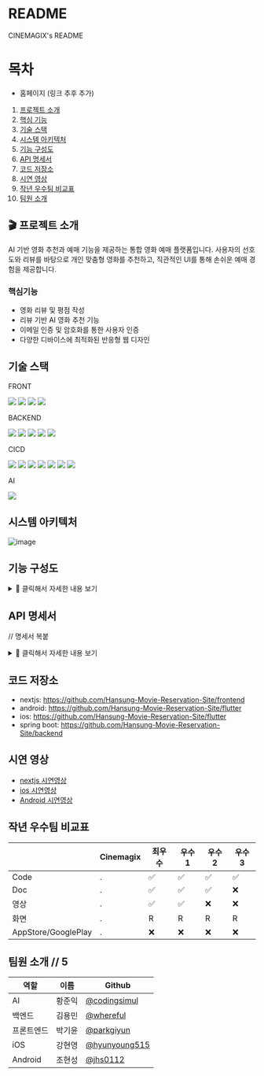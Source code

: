 # README
CINEMAGIX's README

# 목차

- 홈페이지 (링크 추후 추가)
1. [프로젝트 소개](#프로젝트-소개)
2. [핵심 기능](#핵심기능)
3. [기술 스택](#기슬-스택)
4. [시스템 아키텍처](#시스템-아키텍처)
5. [기능 구성도](#기능-구성도)
6. [API 명세서](#api-명세서)
7. [코드 저장소](#코드-저장소)
8. [시연 영상](#시연-영상)
9. [작년 우수팀 비교표](#작년-우수팀-비교표)
10. [팀원 소개](#팀원-소개)


## 🎬 프로젝트 소개
AI 기반 영화 추천과 예매 기능을 제공하는 통합 영화 예매 플랫폼입니다.
사용자의 선호도와 리뷰를 바탕으로 개인 맞춤형 영화를 추천하고,
직관적인 UI를 통해 손쉬운 예매 경험을 제공합니다.

### 핵심기능

- 영화 리뷰 및 평점 작성
- 리뷰 기반 AI 영화 추천 기능
- 이메일 인증 및 암호화를 통한 사용자 인증
- 다양한 디바이스에 최적화된 반응형 웹 디자인

## 기술 스택

FRONT

<img src="https://img.shields.io/badge/Typescript-3178C6?style=flat-square&logo=Typescript&logoColor=black"/>

<img src="https://img.shields.io/badge/Next.js-000000?style=flat-square&logo=Next.js&logoColor=white"/>

<img src="https://img.shields.io/badge/Dart-007396?style=flat-square&logo=dart&logoColor=black"/>

<img src="https://img.shields.io/badge/Flutter-02569B?style=flat-square&logo=flutter&logoColor=black"/>

BACKEND

<img src="https://img.shields.io/badge/java-FFCA28?style=flat-square&logo=java&logoColor=black"/>

<img src="https://img.shields.io/badge/springboot-008000?style=flat-square&logo=springboot&logoColor=black"/>

<img src="https://img.shields.io/badge/MySQL-4479A1?style=flat-square&logo=MySQL&logoColor=black"/>

<img src="https://img.shields.io/badge/Firebase-808080?style=flat-square&logo=firebase&logoColor=black"/>

<img src="https://img.shields.io/badge/Websocket-FFCA28?style=flat-square&logo=socket&logoColor=black"/>

CICD

<img src="https://img.shields.io/badge/Docker-2496ED?style=flat-square&logo=Docker&logoColor=black"/> 

<img src="https://img.shields.io/badge/githubactions-E34F26?style=flat-square&logo=githubactions&logoColor=black"/> 

<img src="https://img.shields.io/badge/amazonec2-FF8C00?style=flat-square&logo=amazonec2&logoColor=black"/> 

<img src="https://img.shields.io/badge/amazonrds-FF8C00?style=flat-square&logo=amazonrds&logoColor=black"/> 

<img src="https://img.shields.io/badge/amazonelasticache-FF8C00?style=flat-square&logo=amazonelasticache&logoColor=black"/> 

<img src="https://img.shields.io/badge/amazonecr-FF8C00?style=flat-square&logo=amazonwebservices&logoColor=black"/>

<img src="https://img.shields.io/badge/Vercel-000000?style=flat-square&logo=Vercel&logoColor=white"/> 

AI

<img src="https://img.shields.io/badge/openai-00FF00?style=flat-square&logo=openai&logoColor=black"/> 

## 시스템 아키텍처
![image](https://github.com/user-attachments/assets/f9321763-e469-4833-8424-5acb75e95be4)


## 기능 구성도
<details>
  <summary>📌 클릭해서 자세한 내용 보기</summary>
  <img src="https://github.com/user-attachments/assets/170c9a3b-94b3-45c0-821f-65ba4267df06" alt="KakaoTalk_20250220_181602837" />
</details>


## API 명세서
 // 명세서 복붙
 <details>
  <summary>📌 클릭해서 자세한 내용 보기</summary>
// 위에랑 비슷하게 구성하기
</details>

## 코드 저장소
- nextjs: https://github.com/Hansung-Movie-Reservation-Site/frontend
- android: https://github.com/Hansung-Movie-Reservation-Site/flutter
- ios: https://github.com/Hansung-Movie-Reservation-Site/flutter
- spring boot: https://github.com/Hansung-Movie-Reservation-Site/backend
## 시연 영상
- [nextjs 시연영상](#1)
- [ios 시연영상](#2)
- [Android 시연영상](#3)
## 작년 우수팀 비교표
| |Cinemagix|최우수|우수1|우수2|우수3|
|------|---|---|---|---|---|
|Code|.|✅ |✅ |✅ |✅ |✅ |
|Doc|.|✅ |✅ |✅ |❌ |✅ |
|영상|.|✅|✅|❌	|❌	|❌	|
|화면|.|R|R|R|R|
|AppStore/GooglePlay|.|❌	|❌	|❌	|❌	|
## 팀원 소개 // 5
|역할|이름|Github|
|------|---|---|
|AI|황준익|[@codingsimul](https://github.com/codingsimul)|
|백엔드|김용민|[@whereful](https://github.com/whereful)|
|프론트엔드|박기윤|[@parkgiyun](https://github.com/parkgiyun)|
|iOS|강현영|[@hyunyoung515](https://github.com/hyunyoung515)|
|Android|조현성|[@jhs0112](https://github.com/jhs0112)|
